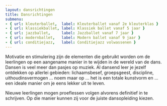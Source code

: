 ```yaml
---
layout: dansrichtingen
title: Dansrichtingen
submenu:
- { url: kleuterballet,  label: Kleuterballet vanaf 2e kleuterklas }
- { url: klassiekballet, label: Klassiek ballet vanaf 5 jaar }
- { url: jazzballet,     label: Jazzballet vanaf 7 jaar }
- { url: modernballet,   label: Modern ballet vanaf 9 jaar }
- { url: conditiejazz,   label: Conditiejazz volwassenen }
---
```

Motivatie en stimulering zijn de elementen die gebruikt worden om de leerlingen op een aangename manier in te wijden in de wereld van de dans. Dansen is veel meer dan pasjes op muziek. Al dansend leer je jezelf ontdekken op allerlei gebieden: lichaamsbesef, groepsgeest, discipline, uithoudinsvermogen ... noem maar op ... het is een totale kunstvorm en ... een ideale manier om je eens lekker uit te leven.

Nieuwe leerlingen mogen proeflessen volgen alvorens definitief in te schrijven. Op die manier kunnen zij voor de juiste dansopleiding kiezen.

